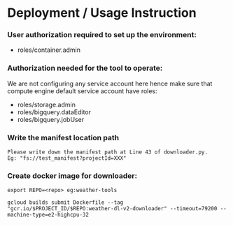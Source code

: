 # Deployment / Usage Instruction 

### User authorization required to set up the environment:
* roles/container.admin

### Authorization needed for the tool to operate:
We are not configuring any service account here hence make sure that compute engine default service account have roles:
* roles/storage.admin
* roles/bigquery.dataEditor
* roles/bigquery.jobUser

### Write the manifest location path
```
Please write down the manifest path at Line 43 of downloader.py.
Eg: "fs://test_manifest?projectId=XXX"
```

### Create docker image for downloader:
```
export REPO=<repo> eg:weather-tools

gcloud builds submit Dockerfile --tag "gcr.io/$PROJECT_ID/$REPO:weather-dl-v2-downloader" --timeout=79200 --machine-type=e2-highcpu-32
```
